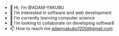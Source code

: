 - 👋 Hi, I’m @ADAM-YAKUBU
- 👀 I’m interested in software and web development
- 🌱 I’m currently learning computer science
- 💞️ I’m looking to collaborate on developing softwar8
- 📫 How to reach me adamyakubu1200@gmail.com

<!---
ADAM-YAKUBU/ADAM-YAKUBU is a ✨ special ✨ repository because its `README.md` (this file) appears on your GitHub profile.
You can click the Preview link to take a look at your changes.
--->
